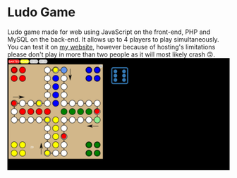 # Ludo Game
Ludo game made for web using JavaScript on the front-end, PHP and MySQL on the back-end.
It allows up to 4 players to play simultaneously. You can test it on [my website](bwalczyk.ct8.pl/chinczyk), however because of hosting's limitations please don't play in more than two people as it will most likely crash 🙃.
![Game screen](screen.png)
